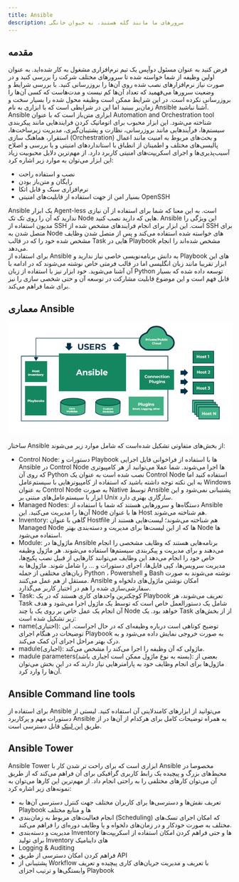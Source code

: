 ```yaml
---
title: Ansible
description: سرورهای ما مانند گله هستند، نه حیوان خانگی
---
```


## مقدمه
فرض کنید به عنوان مسئول دوآپس یک تیم نرم‌افزاری مشغول به کار شده‌اید. به عنوان اولین وظیفه از شما خواسته شده تا سرورهای مختلف شرکت را بررسی کنید و در صورت نیاز نرم‌افزارهای نصب شده روی آن‌ها را بروزرسانی کنید. با بررسی شرایط و وضعیت سرورها می‌فهمید که تعداد آن‌ها کم نیست و مدت‌هاست که کسی آن‌ها را بروزرسانی نکرده است. در این شرایط ممکن است وظیفه محول شده را بسیار سخت و زمان‌بر ببینید اما این در شرایطی است که با ابزاری به نام
Ansible
آشنا نباشید.  
Ansible
ابزاری متن‌باز است که با عنوان
Automation and Orchestration tool
شناخته می‌شود. این ابزار محبوب برای اتوماتیک کردن فرایند‌هایی مانند پیکربندی سیستم‌ها، فرآیندهایی مانند بروزرسانی، نظارت و پشتیبان‌گیری، مدیریت زیرساخت‌ها، استقرار، هماهنگ سازی
(Orchestration)
و بحث‌های مربوط به امنیت مانند اعمال پالیسی‌های مختلف و اطمینان از انطباق با استاندارد‌های امنیتی و یا بررسی و اصلاح آسیب‌پذیری‌ها و اجرای اسکریپت‌های امنیتی کاربرد دارد.
از مهم‌ترین دلایل محبوبیت زیاد این ابزار می‌توان به موارد زیر اشاره کرد:  

* نصب و استفاده راحت
* رایگان و متن‌باز بودن
* نرم‌افزاری سبک و قابل اتکا
* بسیار امن از جهت استفاده از قابلیت‌های امنیتی OpenSSH

Ansible
یک ابزار
Agent-less
است. به این معنا که شما برای استفاده از آن نیازی ندارید که آن را روی تک تک
Node
هایی که دارید نصب کنید.
Ansible
این ویژگی را مدیون استفاده از
SSH
است. این ابزار برای انجام فرایندهای مشخص شده از
SSH
برای متصل شدن به
Node
های خواسته شده استفاده می‌کند و پس از متصل شدن وظایف مشخص شده خود را که در قالب
Task
هایی در
Playbook
مشخص شده‌اند را انجام می‌دهد.  
برای استفاده از
Ansible
به دانش برنامه‌نویسی خاصی نیاز ندارید و
Playbook
های این ابزار تقریبا مانند زبان انگلیسی اما در قالب فرمتی خاص نوشته می‌شوند که در ادامه با آن آشنا می‌شوید. خود ابزار نیز با استفاده از زبان
Python
توسعه داده شده که بسیار قابل فهم است و این موضوع قابلیت مشارکت در توسعه آن و حتی شخصی سازی را نیز برای شما فراهم می‌کند.  

## معماری Ansible  

![Ansible Architecture](./images/devops-10-ansible-architecture.png)

ساختار
Ansible
از بخش‌های متفاوتی تشکیل شده‌است که شامل موارد زیر می‌شوند:  

* Control Node: دستورات و
Playbook
ها با استفاده از فراخوانی فایل اجرایی
Ansible
در
Control Node
ها اجرا می‌شوند. شما عملا می‌توانید از هر کامپیوتری که روی آن
Python
نصب شده است به عنوان یک
Control Node
استفاده کنید اما به این نکته توجه داشته باشید که استفاده از کامپیوترهایی با سیستم‌عامل
Windows
به عنوان
Control Node
به صورت
Native
توسط
Ansible
پشتیبانی نمی‌شود و این ابزار با سیستم‌عامل‌های مبتنی بر
Unix
سازگاری بهتری دارد.  
* Managed Nodes: دستگاه‌ها و سرورهایی هستند که شما با استفاده از
Ansible
آن‌ها را مدیریت می‌کنید. این
Node
ها با عنوان
Host
هم شناخته می‌شوند.  
* Inventory: گاهی با عنوان
Hostfile
هم شناخته می‌شوند؛ لیست‌هایی هستند از
Managed Node
ها که از این لیست‌ها برای مدیریت و دسته‌بندی بهتر
Node
ها استفاده می‌شود.
* Module: ماژول‌ها در
Ansible
برنامه‌هایی هستند که وظایف مشخصی را انجام می‌دهند و برای مدیریت و پیکربندی سیستم‌ها استفاده می‌شوند. هر ماژول وظیفه خاص خود را انجام می‌دهد این وظایف می‌توانند کارهایی از قبیل نصب پکیج‌ها، مدیریت سرویس‌ها، کپی فایل‌ها، اجرای دستورات و ... را شامل شوند. ماژول‌ها به زبان‌های مختلفی از جمله
Python ،
Powershell
و
Bash
نوشته می‌شوند به صورت مستقل از هم عمل می‌کنند.
Ansible
امکان نوشتن ماژول‌های دلخواه و سفارشی‌سازی شده را هم در اختیار کاربر می‌گذارد.  
* Task: کوچکترین واحدهای کاری هستند که در یک
Playbook
تعریف می‌شوند، هر
Task
شامل یک دستورالعمل خاص است که توسط یک ماژول اجرا می‌شود و هدف آن انجام یک عمل خاص بر روی یک یا چند
Node
خواهد بود. یک
Task
از از بخش‌های زیر تشکیل شده است:  
* name(اختیاری): توضیح کوتاهی است درباره وظیفه‌ای که در حال اجراست. این توضیحات در هنگام اجرای
Playbook
به صورت خروجی نمایش داده می‌شود و به درک بهتر مراحل اجرای آن کمک می‌کند.  
* madule(اجباری): ماژولی که آن وظیفه را اجرا می‌کند را مشخص می‌کند.  
* madule parameters(بسته به نوع ماژول ممکن است اجباری باشد): بعضی از ماژول‌ها برای انجام وظایف خود به پارامترهایی نیاز دارند که در این بخش می‌توان آن‌ها را وارد کرد.  

## Ansible Command line tools
برای استفاده از
Ansible
می‌توانید از ابزارهای کامندلاینی آن استفاده کنید. لیستی از دستورات مهم و پرکاربرد
Ansible
به همراه توضیحات کامل برای هرکدام از آن‌ها در از طریق
[این لینک](https://docs.ansible.com/ansible/latest/command_guide/index.html)
قابل دسترسی است.

## Ansible Tower
Ansible Tower
ابزاری است که برای راحت تر شدن کار با
Ansible
مخصوصا در محیط‌های بزرگ و پیچیده یک رابط کاربری گرافیکی برای آن فراهم می‌کند که از طریق آن می‌توان کارهای مختلفی را به راحتی انجام داد. از مهم‌ترین این کارها می‌توان به نمونه‌های زیر اشاره کرد:  

* تعریف نقش‌ها و دسترسی‌ها برای کاربران مختلف جهت کنترل دسترسی آن‌ها به 
Playbook
ها و منابع مختلف
* انجام فعالیت‌های مربوط به زمان‌بندی
(Scheduling)
که امکان اجرای تسک‌های مختلف به صورت خودکار و در زمان‌های دلخواه و یا وظایف دوره‌ای را فراهم می‌کند.  
* مدیریت و دسته‌بندی
Inventory
ها و حتی فراهم کردن امکان استفاده از اسکریپت‌ها برای تولید 
Inventory
های داینامیک
* Logging & Auditing
* فراهم کردن امکان دسترسی از طریق API
* پشتیبانی از 
Workflow
با تعریف و مدیریت جریان‌های کاری پیچیده و تعریف وابستگی‌ها و ترتیب اجزای
Playbook